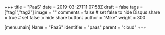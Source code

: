 +++
title = "PaaS"
date = 2019-03-27T11:07:58Z
draft = false
tags = ["tag1","tag2"]
image = ""
comments = false # set false to hide Disqus
share = true	# set false to hide share buttons
author = "Mike"
weight = 300

[menu.main] 
    Name = "PaaS" 
    identifier = "paas"
    parent = "cloud"
+++